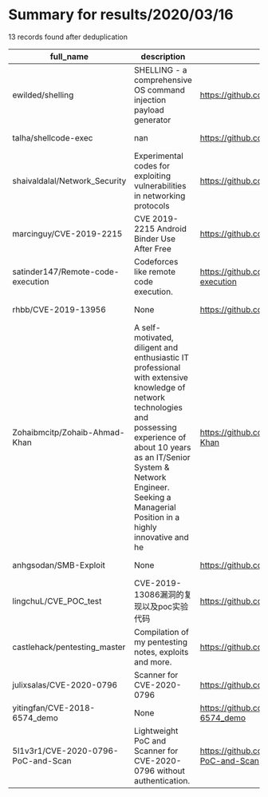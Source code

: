 
# Summary for results/2020/03/16
    
13 records found after deduplication

| full_name | description | html_url | matched_list | matched_count | pushed_at | size | stargazers_count | language | forks_count |
|------------------------------------|------------------------------------------------------------------------------------------------------------------------------------------------------------------------------------------------------------------------------------------------------------------|-------------------------------------------------------|---------------------------|-----------------|---------------------------|--------|--------------------|------------|---------------|
| ewilded/shelling | SHELLING - a comprehensive OS command injection payload generator | https://github.com/ewilded/shelling | ['command injection'] | 1 | 2020-03-16 09:13:43+00:00 | 10044 | 349 | Java | 109 |
| talha/shellcode-exec | nan | https://github.com/talha/shellcode-exec | ['shellcode'] | 1 | 2020-03-16 22:50:00+00:00 | 4 | 1 | Python | 0 |
| shaivaldalal/Network_Security | Experimental codes for exploiting vulnerabilities in networking protocols | https://github.com/shaivaldalal/Network_Security | ['exploit'] | 1 | 2020-03-16 15:25:13+00:00 | 10219 | 1 | HTML | 0 |
| marcinguy/CVE-2019-2215 | CVE 2019-2215 Android Binder Use After Free | https://github.com/marcinguy/CVE-2019-2215 | ['cve-2'] | 1 | 2020-03-16 07:20:14+00:00 | 113 | 62 | | 13 |
| satinder147/Remote-code-execution | Codeforces like remote code execution. | https://github.com/satinder147/Remote-code-execution | ['remote code execution'] | 1 | 2020-03-16 12:00:20+00:00 | 5 | 2 | HTML | 0 |
| rhbb/CVE-2019-13956 | None | https://github.com/rhbb/CVE-2019-13956 | ['cve-2'] | 1 | 2020-03-16 01:47:42+00:00 | 1 | 0 | | 0 |
| Zohaibmcitp/Zohaib-Ahmad-Khan | A self-motivated, diligent and enthusiastic IT professional with extensive knowledge of network technologies and possessing experience of about 10 years as an IT/Senior System & Network Engineer. Seeking a Managerial Position in a highly innovative and he | https://github.com/Zohaibmcitp/Zohaib-Ahmad-Khan | ['exploit'] | 1 | 2020-03-16 05:40:26+00:00 | 0 | 0 | | 0 |
| anhgsodan/SMB-Exploit | None | https://github.com/anhgsodan/SMB-Exploit | ['exploit'] | 1 | 2020-03-16 09:49:26+00:00 | 958 | 1 | Shell | 1 |
| lingchuL/CVE_POC_test | CVE-2019-13086漏洞的复现以及poc实验代码 | https://github.com/lingchuL/CVE_POC_test | ['cve poc'] | 1 | 2020-03-16 07:10:45+00:00 | 5 | 0 | Python | 0 |
| castlehack/pentesting_master | Compilation of my pentesting notes, exploits and more. | https://github.com/castlehack/pentesting_master | ['exploit'] | 1 | 2020-03-16 09:38:59+00:00 | 0 | 0 | | 0 |
| julixsalas/CVE-2020-0796 | Scanner for CVE-2020-0796 | https://github.com/julixsalas/CVE-2020-0796 | ['cve-2'] | 1 | 2020-03-16 15:46:22+00:00 | 2 | 0 | Python | 4 |
| yitingfan/CVE-2018-6574_demo | None | https://github.com/yitingfan/CVE-2018-6574_demo | ['cve-2'] | 1 | 2020-03-16 21:12:12+00:00 | 3 | 0 | Go | 0 |
| 5l1v3r1/CVE-2020-0796-PoC-and-Scan | Lightweight PoC and Scanner for CVE-2020-0796 without authentication. | https://github.com/5l1v3r1/CVE-2020-0796-PoC-and-Scan | ['cve poc', 'cve-2'] | 2 | 2020-03-16 01:06:09+00:00 | 1 | 0 | | 0 |
